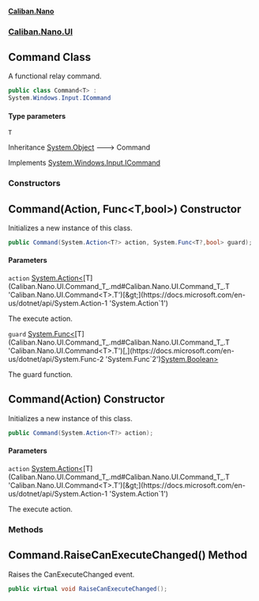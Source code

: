 #### [Caliban.Nano](index.md 'index')
### [Caliban.Nano.UI](Caliban.Nano.UI.md 'Caliban.Nano.UI')

## Command<T> Class

A functional relay command.

```csharp
public class Command<T> :
System.Windows.Input.ICommand
```
#### Type parameters

<a name='Caliban.Nano.UI.Command_T_.T'></a>

`T`

Inheritance [System.Object](https://docs.microsoft.com/en-us/dotnet/api/System.Object 'System.Object') &#129106; Command<T>

Implements [System.Windows.Input.ICommand](https://docs.microsoft.com/en-us/dotnet/api/System.Windows.Input.ICommand 'System.Windows.Input.ICommand')
### Constructors

<a name='Caliban.Nano.UI.Command_T_.Command(System.Action_T_,System.Func_T,bool_)'></a>

## Command(Action<T>, Func<T,bool>) Constructor

Initializes a new instance of this class.

```csharp
public Command(System.Action<T?> action, System.Func<T?,bool> guard);
```
#### Parameters

<a name='Caliban.Nano.UI.Command_T_.Command(System.Action_T_,System.Func_T,bool_).action'></a>

`action` [System.Action&lt;](https://docs.microsoft.com/en-us/dotnet/api/System.Action-1 'System.Action`1')[T](Caliban.Nano.UI.Command_T_.md#Caliban.Nano.UI.Command_T_.T 'Caliban.Nano.UI.Command<T>.T')[&gt;](https://docs.microsoft.com/en-us/dotnet/api/System.Action-1 'System.Action`1')

The execute action.

<a name='Caliban.Nano.UI.Command_T_.Command(System.Action_T_,System.Func_T,bool_).guard'></a>

`guard` [System.Func&lt;](https://docs.microsoft.com/en-us/dotnet/api/System.Func-2 'System.Func`2')[T](Caliban.Nano.UI.Command_T_.md#Caliban.Nano.UI.Command_T_.T 'Caliban.Nano.UI.Command<T>.T')[,](https://docs.microsoft.com/en-us/dotnet/api/System.Func-2 'System.Func`2')[System.Boolean](https://docs.microsoft.com/en-us/dotnet/api/System.Boolean 'System.Boolean')[&gt;](https://docs.microsoft.com/en-us/dotnet/api/System.Func-2 'System.Func`2')

The guard function.

<a name='Caliban.Nano.UI.Command_T_.Command(System.Action_T_)'></a>

## Command(Action<T>) Constructor

Initializes a new instance of this class.

```csharp
public Command(System.Action<T?> action);
```
#### Parameters

<a name='Caliban.Nano.UI.Command_T_.Command(System.Action_T_).action'></a>

`action` [System.Action&lt;](https://docs.microsoft.com/en-us/dotnet/api/System.Action-1 'System.Action`1')[T](Caliban.Nano.UI.Command_T_.md#Caliban.Nano.UI.Command_T_.T 'Caliban.Nano.UI.Command<T>.T')[&gt;](https://docs.microsoft.com/en-us/dotnet/api/System.Action-1 'System.Action`1')

The execute action.
### Methods

<a name='Caliban.Nano.UI.Command_T_.RaiseCanExecuteChanged()'></a>

## Command<T>.RaiseCanExecuteChanged() Method

Raises the CanExecuteChanged event.

```csharp
public virtual void RaiseCanExecuteChanged();
```